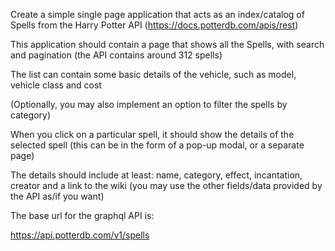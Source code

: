 Create a simple single page application that acts as an index/catalog of Spells from the Harry Potter API (https://docs.potterdb.com/apis/rest)

This application should contain a page that shows all the Spells, with search and pagination (the API contains around 312 spells)

The list can contain some basic details of the vehicle, such as model, vehicle class and cost

(Optionally, you may also implement an option to filter the spells by category)

When you click on a particular spell, it should show the details of the selected spell (this can be in the form of a pop-up modal, or a separate page)

The details should include at least: name, category, effect, incantation, creator and a link to the wiki (you may use the other fields/data provided by the API as/if you want)


The base url for the graphql API is:

https://api.potterdb.com/v1/spells
